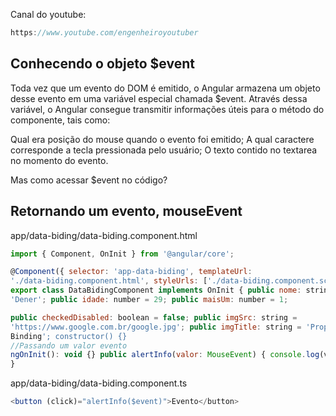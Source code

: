 Canal do youtube:

```js
https://www.youtube.com/engenheiroyoutuber
```
## Conhecendo o objeto $event

Toda vez que um evento do DOM é emitido, o Angular armazena um objeto desse evento em uma variável especial chamada $event. Através dessa variável, o Angular consegue transmitir informações úteis para o método do componente, tais como:

Qual era posição do mouse quando o evento foi emitido;
A qual caractere corresponde a tecla pressionada pelo usuário;
O texto contido no textarea no momento do evento.

Mas como acessar $event no código?




## Retornando um evento, mouseEvent

app/data-biding/data-biding.component.html

```js
import { Component, OnInit } from '@angular/core';

@Component({ selector: 'app-data-biding', templateUrl:
'./data-biding.component.html', styleUrls: ['./data-biding.component.scss'], })
export class DataBidingComponent implements OnInit { public nome: string =
'Dener'; public idade: number = 29; public maisUm: number = 1;

public checkedDisabled: boolean = false; public imgSrc: string =
'https://www.google.com.br/google.jpg'; public imgTitle: string = 'Property
Binding'; constructor() {}
//Passando um valor evento
ngOnInit(): void {} public alertInfo(valor: MouseEvent) { console.log(valor); }
}
```

app/data-biding/data-biding.component.ts

```js
<button (click)="alertInfo($event)">Evento</button>
```
